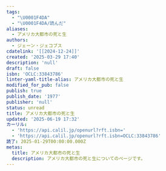```yaml
---
tags:
  - "\U0001F4DA"
  - "\U0001F4DA/読んだ"
aliases:
  - アメリカ大都市の死と生
authors:
  - ジェーン・ジェコブス
cdatelink: '[[2024-12-24]]'
created: '2025-03-29 17:40'
description: 'null'
draft: false
isbn: 'OCLC:33843786'
linter-yaml-title-alias: アメリカ大都市の死と生
modified_for_pub: false
publish: true
publish_date: '1977'
publisher: 'null'
status: unread
title: アメリカ大都市の死と生
updated: '2025-06-19 17:32'
カーリル:
  - 'https://api.calil.jp/openurl?rft.isbn='
  - 'https://api.calil.jp/openurl?rft.isbn=OCLC:33843786'
読了: 2025-01-29T00:00:00.000Z
metas:
  title: アメリカ大都市の死と生
  description: アメリカ大都市の死と生についてのページです。
---
```


